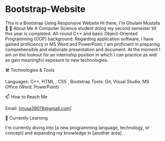# Bootstrap-Website
This is a Bootstrap Using Responsive Website
Hi there, I'm Ghulam Mustafa 👋 🚀 About Me
A Computer Science student doing my second semester till this year is completed. All-round C++ and basic Object-Oriented Programming (OOP) background. Regarding application software, I have gained proficiency in MS Word and PowerPoint; I am proficient in preparing comprehensible and elaborate presentation and document.
At the moment I am on the lookout for an internship position in which I can practice as well as gain meaningful exposure to new technologies.

🛠️ Technologies & Tools

Languages: C++, HTML , CSS , Bootstrap Tools: Git, Visual Studio, MS Office (Word, PowerPoint)

📫 How to Reach Me

Email: [musa39078@gmail.com]

🌱 Currently Learning

I'm currently diving into [a new programming language, technology, or concept] and expanding my knowledge in [another area].
